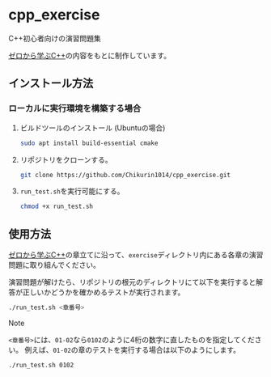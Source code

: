 # cpp_exercise

C++初心者向けの演習問題集

[ゼロから学ぶC++](https://rinatz.github.io/cpp-book/)の内容をもとに制作しています。

## インストール方法

### ローカルに実行環境を構築する場合

1. ビルドツールのインストール (Ubuntuの場合)
    ```sh
    sudo apt install build-essential cmake
    ```
2. リポジトリをクローンする。
    ```sh
    git clone https://github.com/Chikurin1014/cpp_exercise.git
    ```
3. `run_test.sh`を実行可能にする。
    ```sh
    chmod +x run_test.sh
    ```

## 使用方法

[ゼロから学ぶC++](https://rinatz.github.io/cpp-book/)の章立てに沿って、`exercise`ディレクトリ内にある各章の演習問題に取り組んでください。

演習問題が解けたら、リポジトリの根元のディレクトリにて以下を実行すると解答が正しいかどうかを確かめるテストが実行されます。

```sh
./run_test.sh <章番号>
```

> [!NOTE]
> `<章番号>`には、`01-02`なら`0102`のように4桁の数字に直したものを指定してください。
> 例えば、`01-02`の章のテストを実行する場合は以下のようにします。
> ```sh
> ./run_test.sh 0102
> ```
